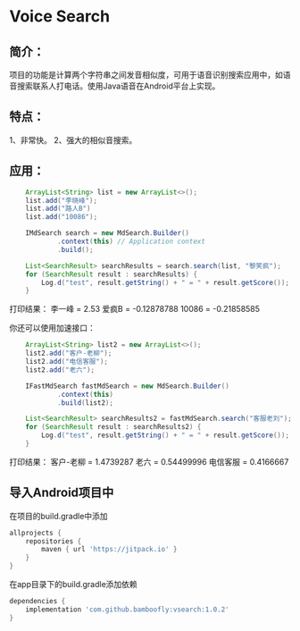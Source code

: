 # Voice Search
## 简介：
项目的功能是计算两个字符串之间发音相似度，可用于语音识别搜索应用中，如语音搜索联系人打电话。使用Java语音在Android平台上实现。

## 特点：
1、非常快。
2、强大的相似音搜索。

## 应用：

```java
    ArrayList<String> list = new ArrayList<>();
    list.add("李晓峰");
    list.add("路人B")
    list.add("10086");

    IMdSearch search = new MdSearch.Builder()
            .context(this) // Application context
            .build();

    List<SearchResult> searchResults = search.search(list, "黎笑疯");
    for (SearchResult result : searchResults) {
        Log.d("test", result.getString() + " = " + result.getScore());
    }
```
打印结果：
李一峰 = 2.53
爱疯B = -0.12878788
10086 = -0.21858585

你还可以使用加速接口：

```java
    ArrayList<String> list2 = new ArrayList<>();
    list2.add("客户-老柳");
    list2.add("电信客服");
    list2.add("老六");

    IFastMdSearch fastMdSearch = new MdSearch.Builder()
            .context(this)
            .build(list2);

    List<SearchResult> searchResults2 = fastMdSearch.search("客服老刘");
    for (SearchResult result : searchResults2) {
        Log.d("test", result.getString() + " = " + result.getScore());
    }
```
打印结果：
客户-老柳 = 1.4739287
老六 = 0.54499996
电信客服 = 0.4166667

## 导入Android项目中
在项目的build.gradle中添加

```groovy
allprojects {
    repositories {
        maven { url 'https://jitpack.io' }
    }
}
```
在app目录下的build.gradle添加依赖

```groovy
dependencies {
    implementation 'com.github.bamboofly:vsearch:1.0.2'
}
```
